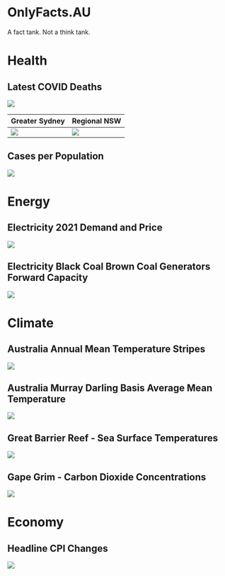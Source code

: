 # OnlyFacts.AU

A fact tank. Not a think tank.

# Health

## Latest COVID Deaths

[![](Outputs/2022-06-21-CumulativeDeaths.png)](Outputs/2022-06-21-CumulativeDeaths.png)

| Greater Sydney                                | Regional NSW                                       |
|-----------------------------------------------|----------------------------------------------------|
| ![](Outputs/Latest-Sydney-HeatMap-14Days.png) | ![](Outputs/Latest-RegionalNSW-HeatMap-14Days.png) |

## Cases per Population

![](Outputs/Latest-NSW-SocialDistance.png)

# Energy

## Electricity 2021 Demand and Price

![](Outputs/2021-01-01-NEM-MM-Prices-NuclearNational%20Electricity%20Market(NEM)-Year.png)

## Electricity Black Coal Brown Coal Generators Forward Capacity

![](Outputs/2022-06-21-NEM-MTPASA%20Black%20Coal-Brown%20Coal.png)

# Climate

## Australia Annual Mean Temperature Stripes

![](Outputs/Latest-stripes-aus-tmean-year.png)

## Australia Murray Darling Basis Average Mean Temperature

![](Outputs/Latest-mdb-tmean-year.png)

## Great Barrier Reef - Sea Surface Temperatures

![](Outputs/2022-06-13-GBR-sst-year.png)

## Gape Grim - Carbon Dioxide Concentrations

![](Outputs/2022-06-11-GHGGrim-co2.png)

# Economy

## Headline CPI Changes

![](Outputs/2022-06-07-Headline-CPI-Annual.png)
